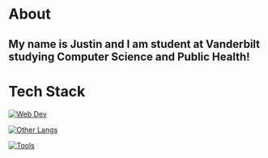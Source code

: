 # About
My name is Justin and I am student at Vanderbilt studying Computer Science and Public Health!
-----
# Tech Stack
[![Web Dev](https://skillicons.dev/icons?i=html,css,js,ts,mongodb,express,react,nodejs,tailwind,mysql,nextjs&theme=dark)](https://skillicons.dev)

[![Other Langs](https://skillicons.dev/icons?i=python,java&theme=dark)](https://skillicons.dev)

[![Tools](https://skillicons.dev/icons?i=vscode,postman,github,figma&theme=dark)](https://skillicons.dev)

<!--
**JKong05/JKong05** is a ✨ _special_ ✨ repository because its `README.md` (this file) appears on your GitHub profile.

Here are some ideas to get you started:

- 🔭 I’m currently working on ...
- 🌱 I’m currently learning ...
- 👯 I’m looking to collaborate on ...
- 🤔 I’m looking for help with ...
- 💬 Ask me about ...
- 📫 How to reach me: ...
- 😄 Pronouns: ...
- ⚡ Fun fact: ...
-->
